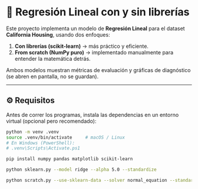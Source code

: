 # 📘 Regresión Lineal con y sin librerías

Este proyecto implementa un modelo de **Regresión Lineal** para el dataset **California Housing**, usando dos enfoques:

1. **Con librerías (scikit-learn)** → más práctico y eficiente.  
2. **From scratch (NumPy puro)** → implementado manualmente para entender la matemática detrás.

Ambos modelos muestran métricas de evaluación y gráficas de diagnóstico (se abren en pantalla, no se guardan).

---

## ⚙️ Requisitos

Antes de correr los programas, instala las dependencias en un entorno virtual (opcional pero recomendado):

```bash
python -m venv .venv
source .venv/bin/activate     # macOS / Linux
# En Windows (PowerShell):
# .venv\Scripts\Activate.ps1

pip install numpy pandas matplotlib scikit-learn

python sklearn.py --model ridge --alpha 5.0 --standardize

python scratch.py --use-sklearn-data --solver normal_equation --standardize
